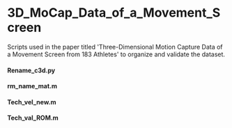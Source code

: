 # 3D_MoCap_Data_of_a_Movement_Screen
Scripts used in the paper titled 'Three-Dimensional Motion Capture Data of a Movement Screen from 183 Athletes' to organize and validate the dataset.

#### Rename_c3d.py

#### rm_name_mat.m

#### Tech_vel_new.m

#### Tech_val_ROM.m

